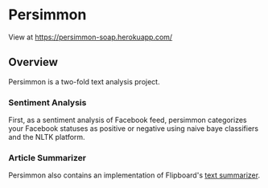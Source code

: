 # Persimmon

View at https://persimmon-soap.herokuapp.com/

## Overview
Persimmon is a two-fold text analysis project.

### Sentiment Analysis
First, as a sentiment analysis of Facebook feed, persimmon categorizes your Facebook statuses
as positive or negative using naive baye classifiers and the NLTK platform.

### Article Summarizer
Persimmon also contains an implementation of Flipboard's [text
summarizer](http://engineering.flipboard.com/2014/10/summarization/).
